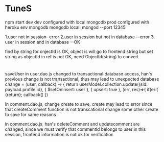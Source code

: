 # TuneS
npm start dev
dev configured with local mongodb
prod configured with heroku env mongodb
mongodb local: mongod --port 12345

1.user not in session- error
2.user in session but not in database --error
3. user in session and in database --OK

find by string for onjectId is OK, object is will go to frontend string
but set string as objectId in ref is not OK, need  ObjectId(string) to convert
#
saveUser in user.dao.js changed to transactional database access, han's previous change is not transactional, thus may lead to unexpected database change
 = (user, callback) => {
  return userModel.collection.update({sid: payload.profile.id}, { $setOnInsert: user },
    { upsert: true }, (err, res)=>{ if(err){return}; callback() })


in comment.dao.js, change create to save, create may lead to error since that createComment function is not transcational
change some other create to save for same reasons

in comment.dao.js, han's deleteComment and updatecomment are changed,
since we must verify that commentId belongs to user in this session, frontend information is not ok for verification


